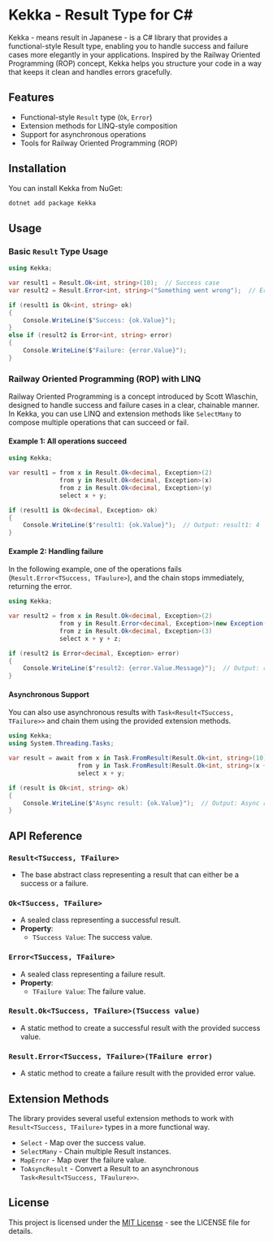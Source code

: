 # Kekka - Result Type for C#

Kekka - means result in Japanese - is a C# library that provides a functional-style Result type, enabling you to handle success and failure cases more elegantly in your applications. Inspired by the Railway Oriented Programming (ROP) concept, Kekka helps you structure your code in a way that keeps it clean and handles errors gracefully.

## Features

- Functional-style `Result` type (`Ok`, `Error`)
- Extension methods for LINQ-style composition
- Support for asynchronous operations
- Tools for Railway Oriented Programming (ROP)

## Installation

You can install Kekka from NuGet:

```bash
dotnet add package Kekka
```

## Usage

### Basic `Result` Type Usage

```cs
using Kekka;

var result1 = Result.Ok<int, string>(10);  // Success case
var result2 = Result.Error<int, string>("Something went wrong");  // Error case

if (result1 is Ok<int, string> ok)
{
    Console.WriteLine($"Success: {ok.Value}");
}
else if (result2 is Error<int, string> error)
{
    Console.WriteLine($"Failure: {error.Value}");
}
```

### Railway Oriented Programming (ROP) with LINQ

Railway Oriented Programming is a concept introduced by Scott Wlaschin, designed to handle success and failure cases in a clear, chainable manner.
In Kekka, you can use LINQ and extension methods like `SelectMany` to compose multiple operations that can succeed or fail.

#### Example 1: All operations succeed

```cs
using Kekka;

var result1 = from x in Result.Ok<decimal, Exception>(2)
              from y in Result.Ok<decimal, Exception>(x)
              from z in Result.Ok<decimal, Exception>(y)
              select x + y;

if (result1 is Ok<decimal, Exception> ok)
{
    Console.WriteLine($"result1: {ok.Value}");  // Output: result1: 4
}
```

#### Example 2: Handling failure

In the following example, one of the operations fails (`Result.Error<TSuccess, TFaulure>`), and the chain stops immediately, returning the error.

```cs
using Kekka;

var result2 = from x in Result.Ok<decimal, Exception>(2)
              from y in Result.Error<decimal, Exception>(new Exception("Error!!"))
              from z in Result.Ok<decimal, Exception>(3)
              select x + y + z;

if (result2 is Error<decimal, Exception> error)
{
    Console.WriteLine($"result2: {error.Value.Message}");  // Output: result2: Error!!
}
```

#### Asynchronous Support

You can also use asynchronous results with `Task<Result<TSuccess, TFailure>>` and chain them using the provided extension methods.

```cs
using Kekka;
using System.Threading.Tasks;

var result = await from x in Task.FromResult(Result.Ok<int, string>(10))
                   from y in Task.FromResult(Result.Ok<int, string>(x + 5))
                   select x + y;

if (result is Ok<int, string> ok)
{
    Console.WriteLine($"Async result: {ok.Value}");  // Output: Async result: 25
}
```


## API Reference

### `Result<TSuccess, TFailure>`

- The base abstract class representing a result that can either be a success or a failure.

### `Ok<TSuccess, TFailure>`

- A sealed class representing a successful result.
- **Property**:
    - `TSuccess Value`: The success value.

### `Error<TSuccess, TFailure>`

- A sealed class representing a failure result.
- **Property**:
    - `TFailure Value`: The failure value.

### `Result.Ok<TSuccess, TFailure>(TSuccess value)`

- A static method to create a successful result with the provided success value.

### `Result.Error<TSuccess, TFailure>(TFailure error)`

- A static method to create a failure result with the provided error value.

## Extension Methods

The library provides several useful extension methods to work with `Result<TSuccess, TFailure>` types in a more functional way.

- `Select` - Map over the success value.
- `SelectMany` - Chain multiple Result instances.
- `MapError` - Map over the failure value.
- `ToAsyncResult` - Convert a Result to an asynchronous `Task<Result<TSuccess, TFaulure>>`.

## License

This project is licensed under the [MIT License](https://opensource.org/license/MIT) - see the LICENSE file for details.
